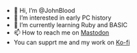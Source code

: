 - 👋 Hi, I’m @JohnBlood
- 👀 I’m interested in early PC history
- 🌱 I’m currently learning Ruby and BASIC
- 📫 How to reach me on [Mastodon](https://fosstodon.org/web/@johnblood)
- You can supprt me and my work on [Ko-fi](https://ko-fi.com/johnpaulw)

<!---
JohnBlood/JohnBlood is a ✨ special ✨ repository because its `README.md` (this file) appears on your GitHub profile.
You can click the Preview link to take a look at your changes.
--->
